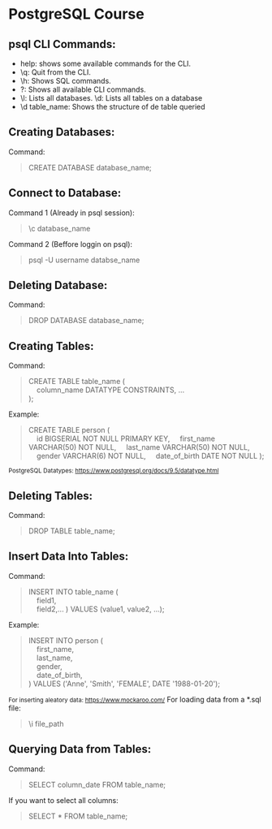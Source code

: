 # PostgreSQL Course

## psql CLI Commands:

- help: shows some available commands for the CLI.
- \q: Quit from the CLI.
- \h: Shows SQL commands.
- \?: Shows all available CLI commands.
- \l: Lists all databases.
  \d: Lists all tables on a database
- \d table_name: Shows the structure of de table queried

## Creating Databases:

Command:

> CREATE DATABASE database_name;

## Connect to Database:

Command 1 (Already in psql session):

> \c database_name

Command 2 (Beffore loggin on psql):

> psql -U username databse_name

## Deleting Database:

Command:

> DROP DATABASE database_name;

## Creating Tables:

Command:

> CREATE TABLE table_name (\
> &nbsp;&nbsp;&nbsp;&nbsp;column_name DATATYPE CONSTRAINTS, ...\
> );

Example:

> CREATE TABLE person (\
> &nbsp;&nbsp;&nbsp;&nbsp;id BIGSERIAL NOT NULL PRIMARY KEY,
> &nbsp;&nbsp;&nbsp;&nbsp;first_name VARCHAR(50) NOT NULL,
> &nbsp;&nbsp;&nbsp;&nbsp;last_name VARCHAR(50) NOT NULL,
> &nbsp;&nbsp;&nbsp;&nbsp;gender VARCHAR(6) NOT NULL,
> &nbsp;&nbsp;&nbsp;&nbsp;date_of_birth DATE NOT NULL
> );

<small>PostgreSQL Datatypes: https://www.postgresql.org/docs/9.5/datatype.html</small>

## Deleting Tables:

Command:

> DROP TABLE table_name;

## Insert Data Into Tables:

Command:

> INSERT INTO table_name (\
> &nbsp;&nbsp;&nbsp;&nbsp;field1,\
> &nbsp;&nbsp;&nbsp;&nbsp;field2,...
> ) VALUES (value1, value2, ...);

Example:

> INSERT INTO person (\
> &nbsp;&nbsp;&nbsp;&nbsp;first_name,\
> &nbsp;&nbsp;&nbsp;&nbsp;last_name,\
> &nbsp;&nbsp;&nbsp;&nbsp;gender,\
> &nbsp;&nbsp;&nbsp;&nbsp;date_of_birth,\
> ) VALUES ('Anne', 'Smith', 'FEMALE', DATE '1988-01-20');

<small>For inserting aleatory data: https://www.mockaroo.com/</small>
For loading data from a \*.sql file:

> \i file_path

## Querying Data from Tables:

Command:

> SELECT column_date FROM table_name;

If you want to select all columns:

> SELECT \* FROM table_name;
